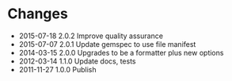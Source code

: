 # Changes

* 2015-07-18 2.0.2 Improve quality assurance
* 2015-07-07 2.0.1 Update gemspec to use file manifest
* 2014-03-15 2.0.0 Upgrades to be a formatter plus new options
* 2012-03-14 1.1.0 Update docs, tests
* 2011-11-27 1.0.0 Publish
